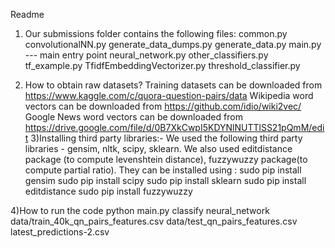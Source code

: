 Readme
1) Our submissions folder contains the following files:
	common.py
	convolutionalNN.py
	generate_data_dumps.py
	generate_data.py
	main.py   ---  main entry point
	neural_network.py
	other_classifiers.py
	tf_example.py
	TfidfEmbeddingVectorizer.py
	threshold_classifier.py

2) How to obtain raw datasets?
	Training datasets can be downloaded from https://www.kaggle.com/c/quora-question-pairs/data
	Wikipedia word vectors can be downloaded from https://github.com/idio/wiki2vec/
	Google News word vectors can be downloaded from https://drive.google.com/file/d/0B7XkCwpI5KDYNlNUTTlSS21pQmM/edit
3)Installing third party libraries:-
	We used the following third party libraries - gensim, nltk, scipy, sklearn. We also used editdistance package (to compute levenshtein distance), fuzzywuzzy package(to compute partial ratio).
	They can be installed using : 
	sudo pip install gensim
	sudo pip install scipy
	sudo pip install sklearn
	sudo pip install editdistance
	sudo pip install fuzzywuzzy

4)How to run the code
	python main.py classify neural_network data/train_40k_qn_pairs_features.csv data/test_qn_pairs_features.csv latest_predictions-2.csv
